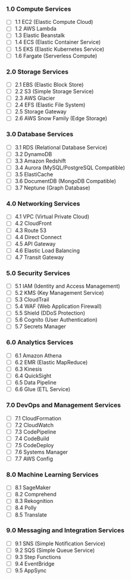 ### 1.0 **Compute Services**
   - [ ] 1.1 EC2 (Elastic Compute Cloud)
   - [ ] 1.2 AWS Lambda
   - [ ] 1.3 Elastic Beanstalk
   - [ ] 1.4 ECS (Elastic Container Service)
   - [ ] 1.5 EKS (Elastic Kubernetes Service)
   - [ ] 1.6 Fargate (Serverless Compute)

### 2.0 **Storage Services**
   - [ ] 2.1 EBS (Elastic Block Store)
   - [ ] 2.2 S3 (Simple Storage Service)
   - [ ] 2.3 AWS Glacier
   - [ ] 2.4 EFS (Elastic File System)
   - [ ] 2.5 Storage Gateway
   - [ ] 2.6 AWS Snow Family (Edge Storage)

### 3.0 **Database Services**
   - [ ] 3.1 RDS (Relational Database Service)
   - [ ] 3.2 DynamoDB
   - [ ] 3.3 Amazon Redshift
   - [ ] 3.4 Aurora (MySQL/PostgreSQL Compatible)
   - [ ] 3.5 ElastiCache
   - [ ] 3.6 DocumentDB (MongoDB Compatible)
   - [ ] 3.7 Neptune (Graph Database)

### 4.0 **Networking Services**
   - [ ] 4.1 VPC (Virtual Private Cloud)
   - [ ] 4.2 CloudFront
   - [ ] 4.3 Route 53
   - [ ] 4.4 Direct Connect
   - [ ] 4.5 API Gateway
   - [ ] 4.6 Elastic Load Balancing
   - [ ] 4.7 Transit Gateway

### 5.0 **Security Services**
   - [ ] 5.1 IAM (Identity and Access Management)
   - [ ] 5.2 KMS (Key Management Service)
   - [ ] 5.3 CloudTrail
   - [ ] 5.4 WAF (Web Application Firewall)
   - [ ] 5.5 Shield (DDoS Protection)
   - [ ] 5.6 Cognito (User Authentication)
   - [ ] 5.7 Secrets Manager

### 6.0 **Analytics Services**
   - [ ] 6.1 Amazon Athena
   - [ ] 6.2 EMR (Elastic MapReduce)
   - [ ] 6.3 Kinesis
   - [ ] 6.4 QuickSight
   - [ ] 6.5 Data Pipeline
   - [ ] 6.6 Glue (ETL Service)

### 7.0 **DevOps and Management Services**
   - [ ] 7.1 CloudFormation
   - [ ] 7.2 CloudWatch
   - [ ] 7.3 CodePipeline
   - [ ] 7.4 CodeBuild
   - [ ] 7.5 CodeDeploy
   - [ ] 7.6 Systems Manager
   - [ ] 7.7 AWS Config

### 8.0 **Machine Learning Services**
   - [ ] 8.1 SageMaker
   - [ ] 8.2 Comprehend
   - [ ] 8.3 Rekognition
   - [ ] 8.4 Polly
   - [ ] 8.5 Translate

### 9.0 **Messaging and Integration Services**
   - [ ] 9.1 SNS (Simple Notification Service)
   - [ ] 9.2 SQS (Simple Queue Service)
   - [ ] 9.3 Step Functions
   - [ ] 9.4 EventBridge
   - [ ] 9.5 AppSync